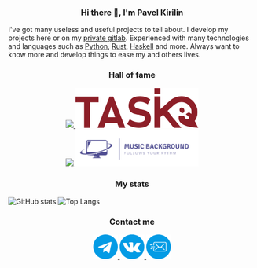 <div align="center"> 
  <h3>Hi there 👋, I'm Pavel Kirilin</h>
</div>

I've got many useless and useful projects to tell about.
I develop my projects here or on my [private gitlab](https://gitlab.le-memese.com/s3rius/).
Experienced with many technologies and languages such as [Python](https://www.python.org/), [Rust](https://www.rust-lang.org/), [Haskell](https://www.haskell.org/) and more. Always want to know more and develop things to ease my and others lives.

<div align="center"> 
  <h3>Hall of fame</h3>
</div>
<div align="center">
  <a href="https://github.com/s3rius/FastAPI-template">
    <img src="https://raw.githubusercontent.com/s3rius/FastAPI-template/master/images/logo.png" width=250>
  </a>
  <a href="https://taskiq-python.github.io/">
    <img src="https://raw.githubusercontent.com/taskiq-python/taskiq/master/imgs/logo.svg" width=250>
  </a>
  <br/>
  <a href="https://github.com/s3rius/rustus">
    <img src="https://raw.githubusercontent.com/s3rius/rustus/master/imgs/logo_horizontal.svg" width=250>
  </a>
   <a href="https://github.com/music-bg/music_bg/">
     <img src="https://raw.githubusercontent.com/music-bg/music_bg/master/images/logo.png" width=250>
  </a>
</div>


<div align="center"> 
  <h3>My stats</h3>
</div>

![GitHub stats](https://github-readme-stats.vercel.app/api?username=s3rius&show_icons=true&theme=blueberry)
![Top Langs](https://github-readme-stats.vercel.app/api/top-langs/?username=s3rius&layout=compact&theme=blueberry)


<div align="center"> 
  <h3>Contact me</h3>
</div>
<div align="center">
<a href="https://t.me/s3rius_san">
  <img src="./images/telegram.png" width=50>
</a>
<a href="https://vk.com/kapitan_dominator">
  <img src="./images/vk.png" width=50>
</a>
<a href="mailto:win10@list.ru">
  <img src="./images/mail.png" width=50>
</a>
</div>
